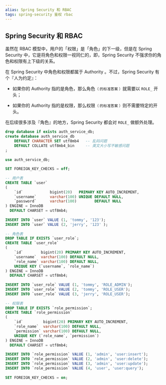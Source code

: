 ```yaml
---
alias: Spring Security 和 RBAC
tags: spring-security 鉴权 rbac
---
```


## Spring Security 和 RBAC

虽然在 RBAC 模型中，用户的「权限」是「角色」的下一级，但是在 Spring Security 中，它是将角色和权限一视同仁的，即，Spring Security 不强求你的角色和权限有上下级的关系。

在 Spring Security 中角色和权限都属于 Authority 。不过，Spring Security 有个『人为约定』：

- 如果你的 Authority 指的是角色，那么角色<small>（ 的标准答案 ）</small>就需要以 `ROLE_` 开头；

- 如果你的 Authority 指的是权限，那么权限<small>（ 的标准答案 ）</small>则不需要特定的开头。

在后续很多涉及『角色』的地方，Spring Security 都会对 `ROLE_` 做额外处理。

```sql
drop database if exists auth_service_db;  
create database auth_service_db  
    DEFAULT CHARACTER SET utf8mb4   -- 乱码问题  
    DEFAULT COLLATE utf8mb4_bin     -- 英文大小写不敏感问题  
;  
  
use auth_service_db;  
  
SET FOREIGN_KEY_CHECKS = off;  
  
-- 用户表  
CREATE TABLE `user`  
(  
    `id`            bigint(20)   PRIMARY KEY AUTO_INCREMENT,  
    `username`      varchar(100) UNIQUE DEFAULT NULL,  
    `password`      varchar(100)        DEFAULT NULL 
) ENGINE = InnoDB  
  DEFAULT CHARSET = utf8mb4;  
  
INSERT INTO `user` VALUE (1, 'tommy', '123');  
INSERT INTO `user` VALUE (2, 'jerry', '123' );  
  
-- 角色表  
DROP TABLE IF EXISTS `user_role`;  
CREATE TABLE `user_role`  
(  
    `id`        bigint(20) PRIMARY KEY AUTO_INCREMENT,  
    `username`  varchar(100) DEFAULT NULL,  
    `role_name` varchar(100) DEFAULT NULL,  
    UNIQUE KEY (`username`, `role_name`)  
) ENGINE = InnoDB  
  DEFAULT CHARSET = utf8mb4;  
  
INSERT INTO `user_role` VALUE (1, 'tommy', 'ROLE_ADMIN');  
INSERT INTO `user_role` VALUE (2, 'tommy', 'ROLE_USER');  
INSERT INTO `user_role` VALUE (3, 'jerry', 'ROLE_USER');  
  
-- 权限表  
DROP TABLE IF EXISTS `role_permission`;  
CREATE TABLE `role_permission`  
(  
    `id`         bigint(20) PRIMARY KEY AUTO_INCREMENT,  
    `role_name`  varchar(100) DEFAULT NULL,  
    `permission` varchar(100) DEFAULT NULL,  
    UNIQUE KEY (`role_name`, `permission`)  
) ENGINE = InnoDB  
  DEFAULT CHARSET = utf8mb4;  
  
INSERT INTO `role_permission` VALUE (1, 'admin', 'user:insert');  
INSERT INTO `role_permission` VALUE (2, 'admin', 'user:delete');  
INSERT INTO `role_permission` VALUE (3, 'admin', 'user:update');  
INSERT INTO `role_permission` VALUE (4, 'user', 'user:query');  
  
SET FOREIGN_KEY_CHECKS = on;
```